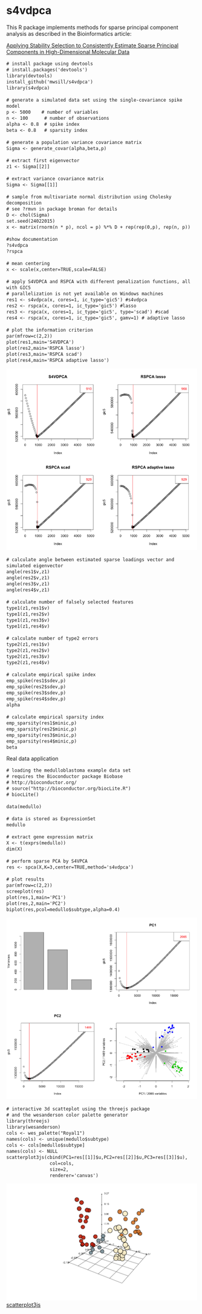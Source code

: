 s4vdpca
=======

This R package implements methods for sparse principal component analysis as described in the Bioinformatics article:

[Applying Stability Selection to Consistently Estimate Sparse Principal Components in High-Dimensional Molecular Data](http://bioinformatics.oxfordjournals.org/content/early/2015/04/28/bioinformatics.btv197.long) 

```{r}
# install package using devtools
# install.packages('devtools')
library(devtools)                  
install_github('mwsill/s4vdpca')
library(s4vdpca)

# generate a simulated data set using the single-covariance spike model 
p <- 5000    # number of variables
n <- 100      # number of observations
alpha <- 0.8  # spike index 
beta <- 0.8   # sparsity index 

# generate a population variance covariance matrix
Sigma <- generate_covar(alpha,beta,p)

# extract first eigenvector
z1 <- Sigma[[2]]

# extract variance covariance matrix
Sigma <- Sigma[[1]]

# sample from multivariate normal distribution using Cholesky decomposition
# see ?rmvn in package broman for details
D <- chol(Sigma)
set.seed(24022015)
x <- matrix(rnorm(n * p), ncol = p) %*% D + rep(rep(0,p), rep(n, p))

#show documentation
?s4vdpca
?rspca

# mean centering
x <- scale(x,center=TRUE,scale=FALSE)

# apply S4VDPCA and RSPCA with different penalization functions, all with GIC5 
# parallelization is not yet available on Windows machines
res1 <- s4vdpca(x, cores=1, ic_type='gic5') #s4vdpca
res2 <- rspca(x, cores=1, ic_type='gic5') #lasso
res3 <- rspca(x, cores=1, ic_type='gic5', type='scad') #scad 
res4 <- rspca(x, cores=1, ic_type='gic5', gamv=1) # adaptive lasso

# plot the information criterion
par(mfrow=c(2,2))
plot(res1,main='S4VDPCA')
plot(res2,main='RSPCA lasso')
plot(res3,main='RSPCA scad')
plot(res4,main='RSPCA adaptive lasso')
```
![](./img1.png)

```{r}
# calculate angle between estimated sparse loadings vector and simulated eigenvector
angle(res1$v,z1)
angle(res2$v,z1)
angle(res3$v,z1)
angle(res4$v,z1)

# calculate number of falsely selected features
type1(z1,res1$v)
type1(z1,res2$v)
type1(z1,res3$v)
type1(z1,res4$v)

# calculate number of type2 errors
type2(z1,res1$v)
type2(z1,res2$v)
type2(z1,res3$v)
type2(z1,res4$v)

# calculate empirical spike index
emp_spike(res1$sdev,p)
emp_spike(res2$sdev,p)
emp_spike(res3$sdev,p)
emp_spike(res4$sdev,p)
alpha

# calculate empirical sparsity index
emp_sparsity(res1$minic,p)
emp_sparsity(res2$minic,p)
emp_sparsity(res3$minic,p)
emp_sparsity(res4$minic,p)
beta
```

Real data application 
```{r}
# loading the medulloblastoma example data set
# requires the Bioconductor package Biobase
# http://bioconductor.org/
# source("http://bioconductor.org/biocLite.R")
# biocLite()

data(medullo)

# data is stored as ExpressionSet
medullo

# extract gene expression matrix
X <- t(exprs(medullo))
dim(X)

# perform sparse PCA by S4VPCA 
res <- spca(X,K=3,center=TRUE,method='s4vdpca')

# plot results
par(mfrow=c(2,2))
screeplot(res)
plot(res,1,main='PC1')
plot(res,2,main='PC2')
biplot(res,pcol=medullo$subtype,alpha=0.4)
```
![](./img2.png)

```{r}
# interactive 3d scatteplot using the threejs package
# and the wesanderson color palette generator
library(threejs)
library(wesanderson)
cols <- wes_palette("Royal1")
names(cols) <- unique(medullo$subtype)
cols <- cols[medullo$subtype]
names(cols) <- NULL
scatterplot3js(cbind(PC1=res[[1]]$u,PC2=res[[2]]$u,PC3=res[[3]]$u),
                col=cols,
                size=2,
                renderer='canvas')
```
![](./scatter3djs.png)
[scatterplot3js](http://htmlpreview.github.io/?https://github.com/mwsill/s4vdpca/blob/master/scatter3djs.html)